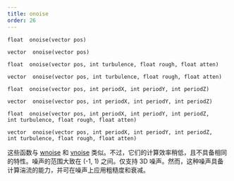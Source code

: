 ```yaml
---
title: onoise
order: 26
---
```

`float  onoise(vector pos)`

`vector  onoise(vector pos)`

`float  onoise(vector pos, int turbulence, float rough, float atten)`

`vector  onoise(vector pos, int turbulence, float rough, float atten)`

`float  onoise(vector pos, int periodX, int periodY, int periodZ)`

`vector  onoise(vector pos, int periodX, int periodY, int periodZ)`

`float  onoise(vector pos, int periodX, int periodY, int periodZ, int turbulence, float rough, float atten)`

`vector  onoise(vector pos, int periodX, int periodY, int periodZ, int turbulence, float rough, float atten)`

这些函数与 [wnoise](/zh-cn/houdini-vex/noise-and-randomness/wnoise "生成沃利（细胞）噪声。") 和
[vnoise](/zh-cn/houdini-vex/noise-and-randomness/vnoise "生成沃罗诺伊（细胞）噪声。") 类似。不过，它们的计算效率稍低，且不具备相同的特性。噪声的范围大致在 (-1, 1) 之间。仅支持 3D 噪声。然而，这种噪声具备计算湍流的能力，并可在噪声上应用粗糙度和衰减。
